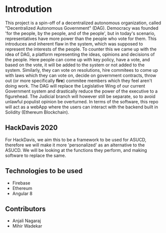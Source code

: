 # Introdution
This project is a spin-off of a decentralized autonomous organization, called "Decentralized Autonomous Government" (DAG). Democracy was founded 'for the people, by the people, and of the people', but in today's scenario, representatives have more power than the people who vote for them. This introduces and inherent flaw in the system, which was supposed to represent the interests of the people.
To counter this we came up with the idea of DAG, a platform representing the ideas, opinions and decisions of the people. Here people can come up with key policy, have a vote, and based on the vote, it will be added to the system or not added to the system. Similarly, they can vote on resolutions, hire commitees to come up with laws which they can vote on, decide on government contracts, throw out (or more specifically **fire**) commitee members which they feel aren't doing work.
The DAG will replace the Legislative Wing of our current Government system and drastically reduce the power of the executive to a figurehead. The Judicial branch will however still be separate, so to avoid unlawful populist opinion be overturned.
In terms of the software, this repo will act as a webApp where the users can interact with the backend built in Solidity (Ethereum Blockchain).

## HackDavis 2020
For HackDavis, we aim this to be a framework to be used for ASUCD, therefore we will make it more 'personalized' as an alternative to the ASUCD. We will be looking at the functions they perform, and making software to replace the same.

## Technologies to be used
- Firebase
- Ethereum
- Angular 8

## Contributors
- Anjali Nagaraj
- Mihir Wadekar